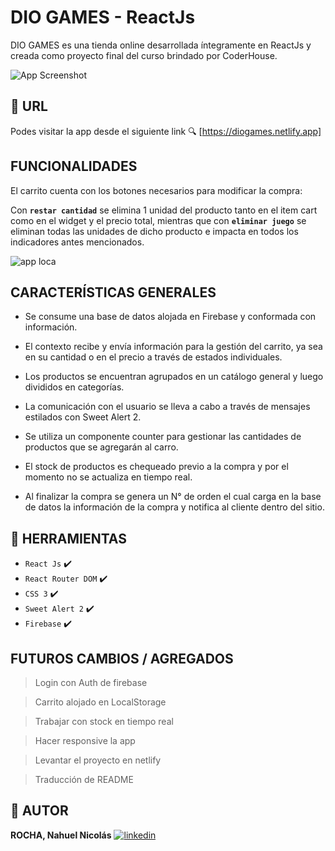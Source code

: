# DIO GAMES - ReactJs

DIO GAMES es una tienda online desarrollada íntegramente en ReactJs y creada como proyecto final del curso brindado por CoderHouse.

![App Screenshot](https://i.imgur.com/wL8KILF.png)

## 🔗 URL

Podes visitar la app desde el siguiente link 🔍
[https://diogames.netlify.app]

## FUNCIONALIDADES

El carrito cuenta con los botones necesarios para modificar la compra:

Con **`restar cantidad`** se elimina 1 unidad del producto tanto en el item cart como en el widget
y el precio total, mientras que con **`eliminar juego`** se eliminan todas las unidades de dicho
producto e impacta en todos los indicadores antes mencionados.

![app loca](https://media.giphy.com/media/vAvlekoTn02U7PZe8C/giphy.gif)

## CARACTERÍSTICAS GENERALES

- Se consume una base de datos alojada en Firebase y conformada con información.

- El contexto recibe y envía información para la gestión del carrito, ya sea en su cantidad o en el precio a través de estados individuales.
- Los productos se encuentran agrupados en un catálogo general y luego divididos en categorías.
- La comunicación con el usuario se lleva a cabo a través de mensajes estilados con Sweet Alert 2.
- Se utiliza un componente counter para gestionar las cantidades de productos que se agregarán al carro.
- El stock de productos es chequeado previo a la compra y por el momento no se actualiza en tiempo real.
- Al finalizar la compra se genera un N° de orden el cual carga en la base de datos la información de la compra y notifica al cliente dentro del sitio.

## 🔧 HERRAMIENTAS

- `React Js` ✔️
- `React Router DOM` ✔️
- `CSS 3` ✔️
- `Sweet Alert 2` ✔️
- `Firebase` ✔️

## FUTUROS CAMBIOS / AGREGADOS

> Login con Auth de firebase

> Carrito alojado en LocalStorage

> Trabajar con stock en tiempo real

> Hacer responsive la app

> Levantar el proyecto en netlify

> Traducción de README

## 🔗 AUTOR

**ROCHA, Nahuel Nicolás**
[![linkedin](https://img.shields.io/badge/linkedin-0A66C2?style=for-the-badge&logo=linkedin&logoColor=white)](https://www.linkedin.com/in/nahuel-nicol%C3%A1s-rocha-0922951b3/)
